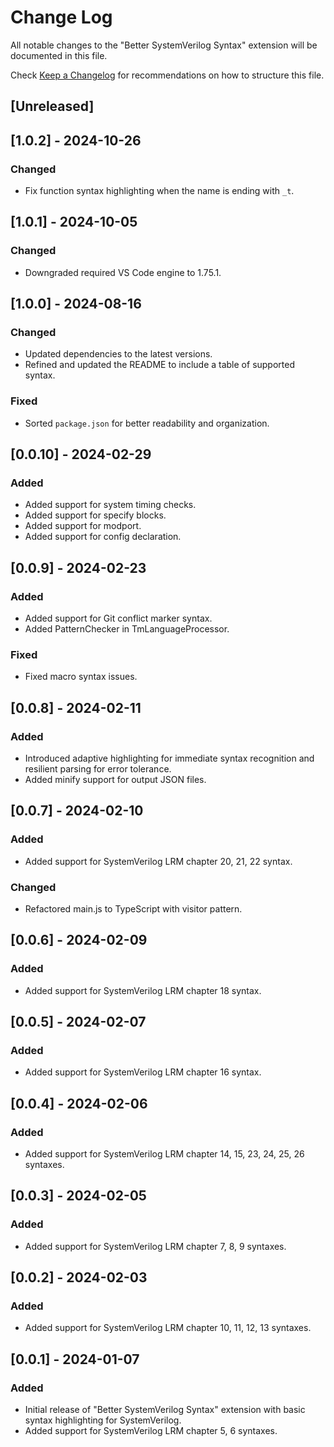 # Change Log

All notable changes to the "Better SystemVerilog Syntax" extension will be documented in this file.

Check [Keep a Changelog](http://keepachangelog.com/) for recommendations on how to structure this file.

## [Unreleased]

## [1.0.2] - 2024-10-26

### Changed

- Fix function syntax highlighting when the name is ending with `_t`.

## [1.0.1] - 2024-10-05

### Changed

- Downgraded required VS Code engine to 1.75.1.

## [1.0.0] - 2024-08-16

### Changed

- Updated dependencies to the latest versions.
- Refined and updated the README to include a table of supported syntax.

### Fixed

- Sorted `package.json` for better readability and organization.

## [0.0.10] - 2024-02-29

### Added

- Added support for system timing checks.
- Added support for specify blocks.
- Added support for modport.
- Added support for config declaration.

## [0.0.9] - 2024-02-23

### Added

- Added support for Git conflict marker syntax.
- Added PatternChecker in TmLanguageProcessor.

### Fixed

- Fixed macro syntax issues.

## [0.0.8] - 2024-02-11

### Added

- Introduced adaptive highlighting for immediate syntax recognition and resilient parsing for error tolerance.
- Added minify support for output JSON files.

## [0.0.7] - 2024-02-10

### Added

- Added support for SystemVerilog LRM chapter 20, 21, 22 syntax.

### Changed

- Refactored main.js to TypeScript with visitor pattern.

## [0.0.6] - 2024-02-09

### Added

- Added support for SystemVerilog LRM chapter 18 syntax.

## [0.0.5] - 2024-02-07

### Added

- Added support for SystemVerilog LRM chapter 16 syntax.

## [0.0.4] - 2024-02-06

### Added

- Added support for SystemVerilog LRM chapter 14, 15, 23, 24, 25, 26 syntaxes.

## [0.0.3] - 2024-02-05

### Added

- Added support for SystemVerilog LRM chapter 7, 8, 9 syntaxes.

## [0.0.2] - 2024-02-03

### Added

- Added support for SystemVerilog LRM chapter 10, 11, 12, 13 syntaxes.

## [0.0.1] - 2024-01-07

### Added

- Initial release of "Better SystemVerilog Syntax" extension with basic syntax highlighting for SystemVerilog.
- Added support for SystemVerilog LRM chapter 5, 6 syntaxes.
